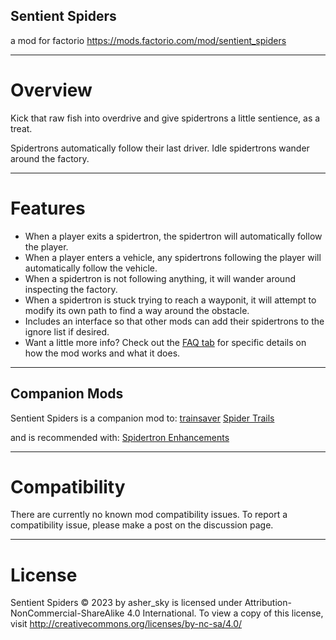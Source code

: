 ## Sentient Spiders
a mod for factorio
https://mods.factorio.com/mod/sentient_spiders

---------------------
# Overview
Kick that raw fish into overdrive and give spidertrons a little sentience, as a treat.

Spidertrons automatically follow their last driver.
Idle spidertrons wander around the factory.

---------------------
# Features

- When a player exits a spidertron, the spidertron will automatically follow the player.
- When a player enters a vehicle, any spidertrons following the player will automatically follow the vehicle.
- When a spidertron is not following anything, it will wander around inspecting the factory.
- When a spidertron is stuck trying to reach a wayponit, it will attempt to modify its own path to find a way around the obstacle.
- Includes an interface so that other mods can add their spidertrons to the ignore list if desired.
- Want a little more info? Check out the [FAQ tab](https://mods.factorio.com/mod/sentient_spiders/faq) for specific details on how the mod works and what it does.

---------------------
## Companion Mods
Sentient Spiders is a companion mod to:
[trainsaver](https://mods.factorio.com/mod/trainsaver)
[Spider Trails](https://mods.factorio.com/mod/spider-trails)

and is recommended with:
[Spidertron Enhancements](https://mods.factorio.com/mod/SpidertronEnhancements)

---------------------
# Compatibility
There are currently no known mod compatibility issues. To report a compatibility issue, please make a post on the discussion page.

---------------------
# License
Sentient Spiders © 2023 by asher_sky is licensed under Attribution-NonCommercial-ShareAlike 4.0 International.
To view a copy of this license, visit http://creativecommons.org/licenses/by-nc-sa/4.0/
